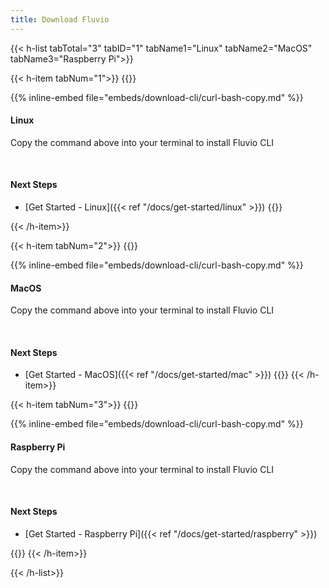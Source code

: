 ```yaml
---
title: Download Fluvio
---
```


{{< h-list tabTotal="3" tabID="1" tabName1="Linux" tabName2="MacOS" tabName3="Raspberry Pi">}}

{{< h-item tabNum="1">}}
{{<download-card>}}

{{% inline-embed file="embeds/download-cli/curl-bash-copy.md" %}}

#### Linux

Copy the command above into your terminal to install Fluvio CLI

</br>

#### Next Steps
* [Get Started - Linux]({{< ref "/docs/get-started/linux" >}})
{{</download-card>}}

{{< /h-item>}}

{{< h-item tabNum="2">}}
{{<download-card>}}

{{% inline-embed file="embeds/download-cli/curl-bash-copy.md" %}}

#### MacOS
Copy the command above into your terminal to install Fluvio CLI

</br>

#### Next Steps
* [Get Started - MacOS]({{< ref "/docs/get-started/mac" >}})
{{</download-card>}}
{{< /h-item>}}

{{< h-item tabNum="3">}}
{{<download-card>}}

{{% inline-embed file="embeds/download-cli/curl-bash-copy.md" %}}

#### Raspberry Pi

Copy the command above into your terminal to install Fluvio CLI

</br>

#### Next Steps
* [Get Started - Raspberry Pi]({{< ref "/docs/get-started/raspberry" >}})

{{</download-card>}}
{{< /h-item>}}

{{< /h-list>}}